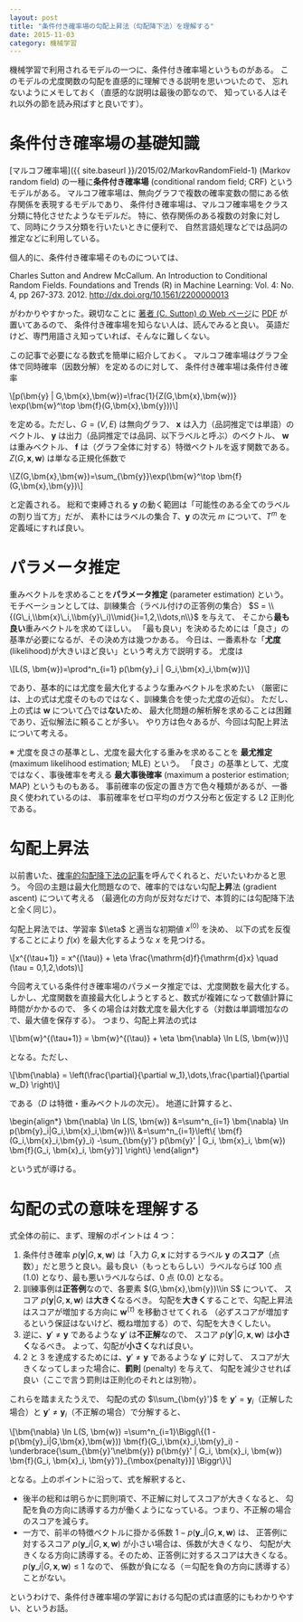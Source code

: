 ```yaml
---
layout: post
title: "条件付き確率場の勾配上昇法（勾配降下法）を理解する"
date: 2015-11-03
category: 機械学習
---
```


機械学習で利用されるモデルの一つに、条件付き確率場というものがある。
このモデルの尤度関数の勾配を直感的に理解できる説明を思いついたので、
忘れないようにメモしておく（直感的な説明は最後の節なので、
知っている人はそれ以外の節を読み飛ばすと良いです）。

# 条件付き確率場の基礎知識

[マルコフ確率場]({{ site.baseurl }}/2015/02/MarkovRandomField-1) (Markov random field)
の一種に**条件付き確率場** (conditional random field; CRF) というモデルがある。
マルコフ確率場は、無向グラフで複数の確率変数の間にある依存関係を表現するモデルであり、
条件付き確率場は、マルコフ確率場をクラス分類に特化させたようなモデルだ。
特に、依存関係のある複数の対象に対して、同時にクラス分類を行いたいときに便利で、
自然言語処理などでは品詞の推定などに利用している。

個人的に、条件付き確率場そのものについては、

Charles Sutton and Andrew McCallum.
An Introduction to Conditional Random Fields.
Foundations and Trends (R) in Machine Learning: Vol. 4: No. 4, pp 267-373. 2012. http://dx.doi.org/10.1561/2200000013

がわかりやすかった。親切なことに
[著者 (C. Sutton) の Web ページ](http://homepages.inf.ed.ac.uk/csutton/)に [PDF](http://homepages.inf.ed.ac.uk/csutton/publications/crftut-fnt.pdf) が置いてあるので、
条件付き確率場を知らない人は、読んでみると良い。
英語だけど、専門用語さえ知っていれば、そんなに難しくない。

この記事で必要になる数式を簡単に紹介しておく。
マルコフ確率場はグラフ全体で同時確率（因数分解）を定めるのに対して、
条件付き確率場は条件付き確率

\\[p(\\bm{y} | G,\bm{x},\bm{w})=\\frac{1}{Z(G,\bm{x},\bm{w})}
\\exp(\\bm{w}^\\top \\bm{f}(G,\bm{x},\bm{y}))\\]

を定める。ただし、$G=(V,E)$ は無向グラフ、
$\bm{x}$ は入力（品詞推定では単語）のベクトル、
$\bm{y}$ は出力（品詞推定では品詞、以下ラベルと呼ぶ）のベクトル、
$\bm{w}$ は重みベクトル、
$\bm{f}$ は（グラフ全体に対する）特徴ベクトルを返す関数である。
$Z(G,\bm{x},\bm{w})$ は単なる正規化係数で

\\[Z(G,\bm{x},\bm{w})=\\sum_{\\bm{y}}\\exp(\\bm{w}^\\top \\bm{f}(G,\bm{x},\bm{y})\\]

と定義される。
総和で束縛される $\bm{y}$ の動く範囲は「可能性のある全てのラベルの割り当て方」だが、
素朴にはラベルの集合 $T$、$\bm{y}$ の次元 $m$ について、$T^m$ を定義域にすれば良い。

# パラメータ推定

重みベクトルを求めることを**パラメータ推定** (parameter estimation) という。
モチベーションとしては、訓練集合（ラベル付けの正答例の集合）
$S = \\{(G\_i,\\bm{x}\_i,\\bm{y}\_i)\\mid{}i=1,2,\\dots,n\\}$ を与えて、
そこから**最も良い**重みベクトルを求めてほしい。
「最も良い」を決めるためには「良さ」の基準が必要になるが、その決め方は幾つかある。
今日は、一番素朴な「**尤度** (likelihood)が大きいほど良い」という考え方で説明する。
尤度は

\\[L(S, \bm{w})=\\prod^n\_{i=1} p(\\bm{y}\_i | G\_i,\bm{x}\_i,\bm{w})\\]

であり、基本的には尤度を最大化するような重みベクトルを求めたい
（厳密には、上の式は尤度そのものではなく、訓練集合を使った尤度の近似）。
ただし、上の式は $\bm{w}$ について凸では**ない**ため、
最大化問題の解析解を求めることは困難であり、近似解法に頼ることが多い。
やり方は色々あるが、今回は勾配上昇法について考える。

※ 尤度を良さの基準とし、尤度を最大化する重みを求めることを
**最尤推定** (maximum likelihood estimation; MLE) という。
「良さ」の基準として、尤度ではなく、事後確率を考える
**最大事後確率** (maximum a posterior estimation; MAP) というものもある。
事前確率の仮定の置き方で色々種類があるが、一番良く使われているのは、
事前確率をゼロ平均のガウス分布と仮定する L2 正則化である。

# 勾配上昇法

以前書いた、[確率的勾配降下法の記事](http://0.0.0.0:4000/2015/01/StochasticGradientDescent/#勾配降下法)を呼んでくれると、だいたいわかると思う。
今回の主題は最大化問題なので、確率的ではない勾配**上昇**法 (gradient ascent) について考える
（最適化の方向が反対なだけで、本質的には勾配降下法と全く同じ）。

勾配上昇法では、学習率 $\\eta$ と適当な初期値 $x^{(0)}$ を決め、
以下の式を反復することにより $f(x)$ を最大化するような $x$ を見つける。

\\[x^{(\\tau+1)} = x^{(\\tau)} + \\eta \\frac{\\mathrm{d}f}{\\mathrm{d}x}
\\quad (\\tau = 0,1,2,\\dots)\\]

今回考えている条件付き確率場のパラメータ推定では、尤度関数を最大化する。
しかし、尤度関数を直接最大化しようとすると、数式が複雑になって数値計算に時間がかかるので、
多くの場合は対数尤度を最大化する（対数は単調増加なので、最大値を保存する）。
つまり、勾配上昇法の式は

\\[\bm{w}^{(\\tau+1)} = \bm{w}^{(\\tau)} + \\eta \\bm{\\nabla} \ln L(S, \bm{w})\\]

となる。ただし、

\\[\\bm{\\nabla} = \\left(\\frac{\\partial}{\\partial w_1},\\dots,\\frac{\\partial}{\\partial w_D} \\right)\\]

である（$D$ は特徴・重みベクトルの次元）。
地道に計算すると、

\\begin{align*}
\\bm{\\nabla} \ln L(S, \bm{w})
&=\\sum^n\_{i=1} \\bm{\\nabla} \ln p(\bm{y}\_i|G\_i,\\bm{x}\_i,\\bm{w})\\\\
&=\\sum^n\_{i=1}\\left\\{
\\bm{f}(G\_i,\\bm{x}\_i,\\bm{y}\_i)
-\\sum_{\\bm{y}'} p(\\bm{y}' | G\_i, \\bm{x}\_i, \\bm{w}) \\bm{f}(G\_i, \\bm{x}\_i, \\bm{y}')]
\\right\\}
\\end{align*}

という式が導ける。

# 勾配の式の意味を理解する

式全体の前に、まず、理解のポイントは 4 つ：

1. 条件付き確率 $p(\bm{y}|G,\bm{x},\bm{w})$ は「入力 $G,\bm{x}$ に対するラベル
   $\bm{y}$ の**スコア**（点数）」だと思うと良い。最も良い（もっともらしい）ラベルならば
   100 点 (1.0) となり、最も悪いラベルならば、0 点 (0.0) となる。
2. 訓練事例は**正答例**なので、各要素 $(G,\bm{x},\bm{y})\\in S$ について、
   スコア $p(\bm{y}|G,\bm{x},\bm{w})$ は**大きく**なるべき。
   勾配を**大きく**することで、勾配上昇法はスコアが増加する方向に $\bm{w}^{(\tau)}$ を移動させてくれる
   （必ずスコアが増加するという保証はないけど、概ね増加する）ので、勾配を大きくしたい。
3. 逆に、$\bm{y}'\ne\bm{y}$ であるような $\bm{y}'$ は**不正解**なので、
   スコア $p(\bm{y}'|G,\bm{x},\bm{w})$ は**小さく**なるべき。
   よって、勾配が**小さく**なれば良い。
4. 2 と 3 を達成するためには、$\bm{y}'\ne\bm{y}$ であるような $\bm{y}'$ に対して、
   スコアが大きくなってしまった場合に、**罰則** (penalty) を与えて、
   勾配を減少させれば良い（ここで言う罰則は正則化のそれとは別物）。

これらを踏まえたうえで、
勾配の式の $\\sum_{\bm{y}'}$ を $\bm{y}'=\bm{y}_i$（正解した場合）と
$\bm{y}'\ne\bm{y}_i$（不正解の場合）で分解すると、

\\[\\bm{\\nabla} \ln L(S, \bm{w})
=\\sum^n\_{i=1}\\Biggl\\{(1 - p(\bm{y}\_i|G,\bm{x},\bm{w}))
\\bm{f}(G\_i,\\bm{x}\_i,\\bm{y}\_i)
-\underbrace{\\sum_{\\bm{y}'\ne\bm{y}} p(\\bm{y}' | G\_i, \\bm{x}\_i, \\bm{w}) \\bm{f}(G\_i, \\bm{x}\_i, \\bm{y}')}\_{\\mbox{penalty}}]
\\Biggr\\}\\]

となる。上のポイントに沿って、式を解釈すると、

- 後半の総和は明らかに罰則項で、不正解に対してスコアが大きくなると、
  勾配を負の方向に誘導する力が働くようになっている。つまり、不正解の場合のスコアを減らす。
- 一方で、前半の特徴ベクトルに掛かる係数 $1 - p(\bm{y}\_i|G,\bm{x},\bm{w})$ は、
  正答例に対するスコア $p(\bm{y}\_i|G,\bm{x},\bm{w})$ が小さい場合は、係数が大きくなり、
  勾配が大きくなる方向に誘導する。そのため、正答例に対するスコアは大きくなる。
  $p(\bm{y}\_i|G,\bm{x},\bm{w}) \le 1$ なので、
  係数が負になる（＝勾配を負の方向に誘導する）ことがない。

というわけで、条件付き確率場の学習における勾配の式は直感的にもわかりやすい、というお話。
